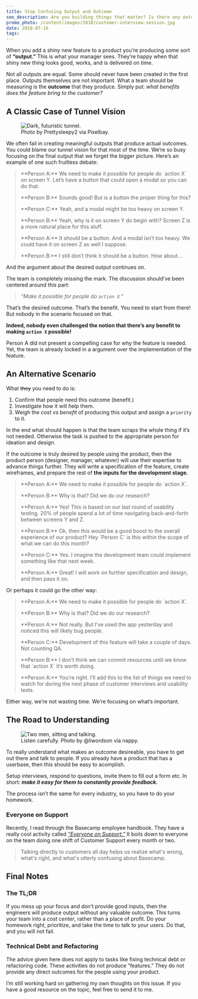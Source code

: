 ```yaml
---
title: Stop Confusing Output and Outcome
seo_description: Are you building things that matter? Is there any outcome from your work, or are you just churning out code?
promo_photo: /content/images/2018/customer-interview-session.jpg
date: 2018-07-16
tags:
---
```


When you add a shiny new feature to a product you’re producing some sort of **“output.”** This is what your manager sees. They’re happy when that shiny new thing looks good, works, and is delivered on time.

Not all outputs are equal. Some should never have been created in the first place. Outputs themselves are not important. What a team should be measuring is the **outcome** that they produce. Simply put: _what benefits does the feature bring to the customer?_

## A Classic Case of Tunnel Vision

<figure class="blog-post-image"><img src="/content/images/2018/tunnel-to-nowhere.jpg" alt="Dark, futuristic tunnel." /><figcaption>Photo by Prettysleepy2 via Pixelbay.</figcaption></figure>

We often fail in creating meaningful outputs that produce actual outcomes. You could blame our tunnel vision for that most of the time. We’re so busy focusing on the final output that we forget the bigger picture. Here’s an example of one such fruitless debate:

<div class="scenario-box">
    <blockquote>
        <p>**Person A:** We need to make it possible for people do `action X` on screen Y. Let’s have a button that could open a modal so you can do that. </p>
        <p>**Person B:** Sounds good! But is a button the proper thing for this? </p>
        <p>**Person C:** Yeah, and a modal might be too heavy on screen Y. </p>
        <p>**Person B:** Yeah, why is it on screen Y do begin with? Screen Z is a more natural place for this stuff. </p>
        <p>**Person A:** It should be a button. And a modal isn’t too heavy. We could have it on screen Z as well I suppose. </p>
        <p>**Person B:** I still don’t think it should be a button. How about… </p>
    </blockquote>
</div>

And the argument about the desired output continues on.

The team is completely missing the mark. The discussion should’ve been centered around this part:

 > _“Make it possible for people do `action X`.”_

That’s the desired outcome. That’s the benefit. You need to start from there! But nobody in the scenario focused on that.

**Indeed, nobody even challenged the notion that there’s any benefit to making `action X` possible!**

Person A did not present a compelling case for why the feature is needed. Yet, the team is already locked in a argument over the implementation of the feature.

## An Alternative Scenario

What ~~they~~ you need to do is:

1. Confirm that people need this outcome (benefit.)
2. Investigate how it will help them.
3. Weigh the _cost vs benefit_ of producing this output and assign a `priority` to it.

In the end what should happen is that the team scraps the whole thing if it’s not needed. Otherwise the task is pushed to the appropriate person for ideation and design.

If the outcome is truly desired by people using the product, then the product person (designer, manager, whatever) will use their expertise to advance things further. They will write a specification of the feature, create wireframes, and prepare the rest of **the inputs for the development stage.**

<div class="scenario-box">
    <blockquote>
        <p>**Person A:** We need to make it possible for people do `action X`.</p>
        <p>**Person B:** Why is that? Did we do our research?</p>
        <p>**Person A:** Yes! This is based on our last round of usability testing. 20% of people spend a lot of time navigating back-and-forth between screens Y and Z.</p>
        <p>**Person B:** Ok, then this would be a good boost to the overall experience of our product? Hey `Person C` is this within the scope of what we can do this month?</p>
        <p>**Person C:** Yes. I imagine the development team could implement something like that next week.</p>
        <p>**Person A:** Great! I will work on further specification and design, and then pass it on.</p>
    </blockquote>
</div>

Or perhaps it could go the other way:

<div class="scenario-box">
    <blockquote>
        <p>**Person A:** We need to make it possible for people do `action X`.</p>
        <p>**Person B:** Why is that? Did we do our research?</p>
        <p>**Person A:** Not really. But I’ve used the app yesterday and noticed this will likely bug people.</p>
        <p>**Person C:** Development of this feature will take a couple of days. Not counting QA.</p>
        <p>**Person B:** I don’t think we can commit resources until we know that `action X` it’s worth doing.</p>
        <p>**Person A:** You’re right. I’ll add this to the list of things we need to watch for during the next phase of customer interviews and usability tests.</p>
    </blockquote>
</div>

Either way, we’re not wasting time. We’re focusing on what’s important.

## The Road to Understanding

<figure class="blog-post-image"><img src="/content/images/2018/customer-interview-session.jpg" alt="Two men, sitting and talking." /><figcaption>Listen carefully. Photo by @liwordson via nappy.</figcaption></figure>

To really understand what makes an outcome desireable, you have to get out there and talk to people. If you already have a product that has a userbase, then this should be easy to acomplish.

Setup interviews, respond to questions, invite them to fill out a form etc. In short: _**make it easy for them to constantly provide feedback.**_

The process isn’t the same for every industry, so you have to do your homework.

### Everyone on Support

Recently, I read through the Basecamp employee handbook. They have a really cool activity called _[“Everyone on Support.”](https://github.com/basecamp/handbook/blob/master/our-rituals.md#everyone-on-support-eos)_ It boils down to everyone on the team doing one shift of Customer Support every month or two.

> Talking directly to customers all day helps us realize what's wrong, what's right, and what's utterly confusing about Basecamp.

## Final Notes

###  The TL;DR

If you mess up your focus and don’t provide good inputs, then the engineers will produce output without any valuable outcome. This turns your team into a _cost center_, rather than a place of profit. Do your homework right, prioritize, and take the time to talk to your users. Do that, and you will not fail.

### Technical Debt and Refactoring

The advice given here does not apply to tasks like fixing technical debt or refactoring code. These activities do not produce “features.” They do not provide any direct outcomes for the people using your product.

I’m still working hard on gathering my own thoughts on this issue. If you have a good resource on the topic, feel free to send it to me.
